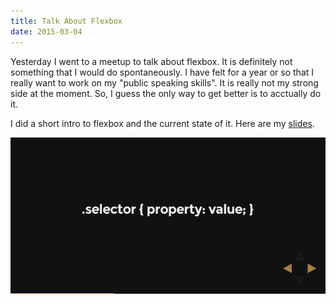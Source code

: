 ```yaml
---
title: Talk About Flexbox
date: 2015-03-04
---
```


Yesterday I went to a meetup to talk about flexbox. It is definitely not
something that I would do spontaneously. I have felt for a year or so that I
really want to work on my "public speaking skills". It is really not my strong
side at the moment. So, I guess the only way to get better is to acctually do
it.

I did a short intro to flexbox and the current state of it. Here are my
<a href="http://antonniklasson.github.io/talk-flexbox">slides</a>.

[![Slides](./flexbox-slides.png)](http://antonniklasson.github.io/talk-flexbox)
